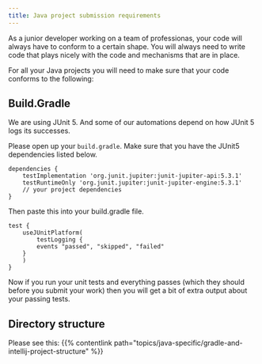 ```yaml
---
title: Java project submission requirements
---
```


As a junior developer working on a team of professionas, your code will always have to conform to a certain shape. You will always need to write code that plays nicely with the code and mechanisms that are in place.

For all your Java projects you will need to make sure that your code conforms to the following:

## Build.Gradle

We are using JUnit 5. And some of our automations depend on how JUnit 5 logs its successes.

Please open up your `build.gradle`. Make sure that you have the JUnit5 dependencies listed below.

```
dependencies {
    testImplementation 'org.junit.jupiter:junit-jupiter-api:5.3.1'
    testRuntimeOnly 'org.junit.jupiter:junit-jupiter-engine:5.3.1'
    // your project dependencies
}
```

Then paste this into your build.gradle file.

```
test {
    useJUnitPlatform(
        testLogging {
		events "passed", "skipped", "failed"
	}
    )
}
```

Now if you run your unit tests and everything passes (which they should before you submit your work) then you will get a bit of extra output about your passing tests.

## Directory structure

Please see this: {{% contentlink path="topics/java-specific/gradle-and-intellij-project-structure" %}}
